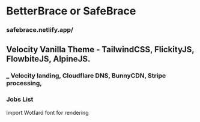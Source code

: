 # BetterBrace or SafeBrace 

### safebrace.netlify.app/

## Velocity Vanilla Theme - TailwindCSS, FlickityJS, FlowbiteJS, AlpineJS. 

### _ Velocity landing, Cloudflare DNS, BunnyCDN, Stripe processing, 

### Jobs List
Import Wotfard font for rendering
